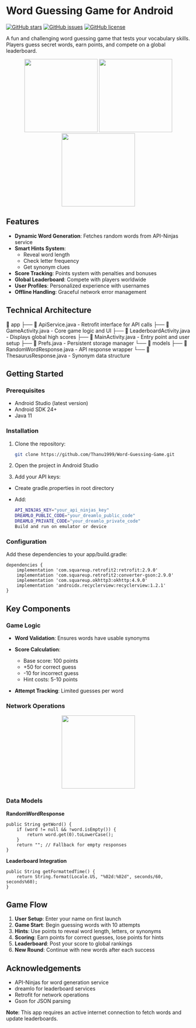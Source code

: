 # Word Guessing Game for Android

[![GitHub stars](https://img.shields.io/github/stars/Thanu1999/Word-Guessing-Game?style=social)](https://github.com/Thanu1999/Word-Guessing-Game/stargazers)
[![GitHub issues](https://img.shields.io/github/issues/Thanu1999/Word-Guessing-Game)](https://github.com/Thanu1999/Word-Guessing-Game/issues)
[![GitHub license](https://img.shields.io/github/license/Thanu1999/Word-Guessing-Game)](https://github.com/Thanu1999/Word-Guessing-Game/blob/master/LICENSE)

A fun and challenging word guessing game that tests your vocabulary skills. Players guess secret words, earn points, and compete on a global leaderboard.

<p align="center">
  <img src="https://via.placeholder.com/300x600?text=Game+Screenshot+1" width="200">
  <img src="https://via.placeholder.com/300x600?text=Game+Screenshot+2" width="200">
  <img src="https://via.placeholder.com/300x600?text=Leaderboard+Screenshot" width="200">
</p>

## Features

- **Dynamic Word Generation**: Fetches random words from API-Ninjas service
- **Smart Hints System**: 
  - Reveal word length
  - Check letter frequency
  - Get synonym clues
- **Score Tracking**: Points system with penalties and bonuses
- **Global Leaderboard**: Compete with players worldwide
- **User Profiles**: Personalized experience with usernames
- **Offline Handling**: Graceful network error management

## Technical Architecture
📂 app
├── 📄 ApiService.java - Retrofit interface for API calls
├── 📄 GameActivity.java - Core game logic and UI
├── 📄 LeaderboardActivity.java - Displays global high scores
├── 📄 MainActivity.java - Entry point and user setup
├── 📄 Prefs.java - Persistent storage manager
└── 📂 models
├── 📄 RandomWordResponse.java - API response wrapper
└── 📄 ThesaurusResponse.java - Synonym data structure

## Getting Started

### Prerequisites
- Android Studio (latest version)
- Android SDK 24+
- Java 11

### Installation
1. Clone the repository:
   ```bash
   git clone https://github.com/Thanu1999/Word-Guessing-Game.git
2. Open the project in Android Studio

3. Add your API keys:

- Create gradle.properties in root directory

- Add:
   ```bash
   API_NINJAS_KEY="your_api_ninjas_key"
   DREAMLO_PUBLIC_CODE="your_dreamlo_public_code"
   DREAMLO_PRIVATE_CODE="your_dreamlo_private_code"
   Build and run on emulator or device

### Configuration

Add these dependencies to your app/build.gradle:

    dependencies {
        implementation 'com.squareup.retrofit2:retrofit:2.9.0'
        implementation 'com.squareup.retrofit2:converter-gson:2.9.0'
        implementation 'com.squareup.okhttp3:okhttp:4.9.0'
        implementation 'androidx.recyclerview:recyclerview:1.2.1'
    }

## Key Components
### Game Logic
- **Word Validation**: Ensures words have usable synonyms

- **Score Calculation**:
  - Base score: 100 points
  - +50 for correct guess
  - -10 for incorrect guess
  - Hint costs: 5-10 points
- **Attempt Tracking**: Limited guesses per word

### Network Operations
<p align="center">
  <img src="https://via.placeholder.com/300x600?text=Game+Screenshot+2" width="200">
</p>

### Data Models
**RandomWordResponse**

    public String getWord() {
        if (word != null && !word.isEmpty()) {
            return word.get(0).toLowerCase(); 
        }
        return ""; // Fallback for empty responses
    }
**Leaderboard Integration**

    public String getFormattedTime() {
        return String.format(Locale.US, "%02d:%02d", seconds/60, seconds%60);
    }
## Game Flow
1. **User Setup**: Enter your name on first launch
2. **Game Start**: Begin guessing words with 10 attempts
3. **Hints**: Use points to reveal word length, letters, or synonyms
4. **Scoring**: Earn points for correct guesses, lose points for hints
5. **Leaderboard**: Post your score to global rankings
6. **New Round**: Continue with new words after each success


## Acknowledgements
- API-Ninjas for word generation service
- dreamlo for leaderboard services
- Retrofit for network operations
- Gson for JSON parsing

**Note**: This app requires an active internet connection to fetch words and update leaderboards.
